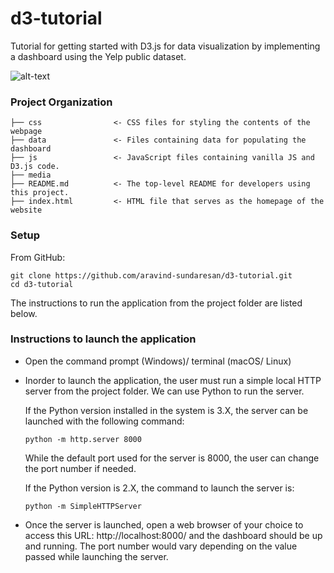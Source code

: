 # d3-tutorial
Tutorial for getting started with D3.js for data visualization by implementing a dashboard using the Yelp public dataset.

![alt-text](https://github.com/aravind-sundaresan/d3-tutorial/blob/master/media/demo.gif)

### Project Organization
```nohighlight
├── css                <- CSS files for styling the contents of the webpage
├── data               <- Files containing data for populating the dashboard
├── js                 <- JavaScript files containing vanilla JS and D3.js code.
├── media         
├── README.md          <- The top-level README for developers using this project.
├── index.html         <- HTML file that serves as the homepage of the website
```

### Setup

From GitHub:
```
git clone https://github.com/aravind-sundaresan/d3-tutorial.git
cd d3-tutorial
```

The instructions to run the application from the project folder are listed below.

### Instructions to launch the application

- Open the command prompt (Windows)/ terminal (macOS/ Linux)

- Inorder to launch the application, the user must run a simple local HTTP server from the project folder. We can use Python 
to run the server. 

  If the Python version installed in the system is 3.X, the server can be launched with the following command:
  ```
  python -m http.server 8000
  ```
  While the default port used for the server is 8000, the user can change the port number if needed.

  If the Python version is 2.X, the command to launch the server is:
  ```
  python -m SimpleHTTPServer
  ```

- Once the server is launched, open a web browser of your choice to access this URL: http://localhost:8000/ and the dashboard should be up and running. The port number would vary depending on the value passed while launching the server.
